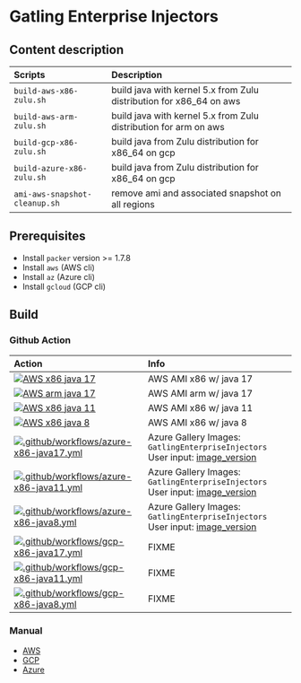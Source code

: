 # Gatling Enterprise Injectors

## Content description

| Scripts  | Description |
| :------------- | :------------- |
| `build-aws-x86-zulu.sh`  | build java with kernel 5.x from Zulu distribution for x86_64 on aws |
| `build-aws-arm-zulu.sh`  | build java with kernel 5.x from Zulu distribution for arm on aws|
| `build-gcp-x86-zulu.sh`  | build java from Zulu distribution for x86_64 on gcp |
| `build-azure-x86-zulu.sh`  | build java from Zulu distribution for x86_64 on gcp |
| `ami-aws-snapshot-cleanup.sh`  | remove ami and associated snapshot on all regions  |

## Prerequisites

* Install `packer` version >= 1.7.8
* Install `aws` (AWS cli)
* Install `az` (Azure cli)
* Install `gcloud` (GCP cli)

## Build

### Github Action

| Action | Info | 
| :------------- | :------------- |
| [![AWS x86 java 17](https://github.com/gatling/frontline-injector-playbook/actions/workflows/aws-x86-java17.yml/badge.svg)](https://github.com/gatling/frontline-injector-playbook/actions/workflows/aws-x86-java17.yml) | AWS AMI x86 w/ java 17 |
| [![AWS arm java 17](https://github.com/gatling/frontline-injector-playbook/actions/workflows/aws-arm-java17.yml/badge.svg)](https://github.com/gatling/frontline-injector-playbook/actions/workflows/aws-arm-java17.yml) | AWS AMI arm w/ java 17 |
| [![AWS x86 java 11](https://github.com/gatling/frontline-injector-playbook/actions/workflows/aws-x86-java11.yml/badge.svg)](https://github.com/gatling/frontline-injector-playbook/actions/workflows/aws-x86-java11.yml)| AWS AMI x86 w/ java 11 |
| [![AWS x86 java 8](https://github.com/gatling/frontline-injector-playbook/actions/workflows/aws-x86-java8.yml/badge.svg)](https://github.com/gatling/frontline-injector-playbook/actions/workflows/aws-x86-java8.yml) | AWS AMI x86 w/ java 8 |
| [![.github/workflows/azure-x86-java17.yml](https://github.com/gatling/frontline-injector-playbook/actions/workflows/azure-x86-java17.yml/badge.svg)](https://github.com/gatling/frontline-injector-playbook/actions/workflows/azure-x86-java17.yml) | Azure Gallery Images: `GatlingEnterpriseInjectors`<br />User input: [image_version](https://portal.azure.com/#@gatling.io/resource/subscriptions/4c3f1827-1a32-4d18-8e8e-c8abb129f0fe/resourceGroups/GatlingMarketPlace/providers/Microsoft.Compute/galleries/GatlingEnterpriseInjectors/images/classic-openjdk-17/overview) | 
| [![.github/workflows/azure-x86-java11.yml](https://github.com/gatling/frontline-injector-playbook/actions/workflows/azure-x86-java11.yml/badge.svg)](https://github.com/gatling/frontline-injector-playbook/actions/workflows/azure-x86-java11.yml) | Azure Gallery Images: `GatlingEnterpriseInjectors`<br />User input: [image_version](https://portal.azure.com/#@gatling.io/resource/subscriptions/4c3f1827-1a32-4d18-8e8e-c8abb129f0fe/resourceGroups/GatlingMarketPlace/providers/Microsoft.Compute/galleries/GatlingEnterpriseInjectors/images/classic-openjdk-11/overview) |
| [![.github/workflows/azure-x86-java8.yml](https://github.com/gatling/frontline-injector-playbook/actions/workflows/azure-x86-java8.yml/badge.svg)](https://github.com/gatling/frontline-injector-playbook/actions/workflows/azure-x86-java8.yml) | Azure Gallery Images: `GatlingEnterpriseInjectors`<br />User input: [image_version](https://portal.azure.com/#@gatling.io/resource/subscriptions/4c3f1827-1a32-4d18-8e8e-c8abb129f0fe/resourceGroups/GatlingMarketPlace/providers/Microsoft.Compute/galleries/GatlingEnterpriseInjectors/images/classic-openjdk-8/overview) |
| [![.github/workflows/gcp-x86-java17.yml](https://github.com/gatling/frontline-injector-playbook/actions/workflows/gcp-x86-java17.yml/badge.svg)](https://github.com/gatling/frontline-injector-playbook/actions/workflows/gcp-x86-java17.yml) | FIXME |
| [![.github/workflows/gcp-x86-java11.yml](https://github.com/gatling/frontline-injector-playbook/actions/workflows/gcp-x86-java11.yml/badge.svg)](https://github.com/gatling/frontline-injector-playbook/actions/workflows/gcp-x86-java11.yml) | FIXME |
| [![.github/workflows/gcp-x86-java8.yml](https://github.com/gatling/frontline-injector-playbook/actions/workflows/gcp-x86-java8.yml/badge.svg)](https://github.com/gatling/frontline-injector-playbook/actions/workflows/gcp-x86-java8.yml) | FIXME |

### Manual

* [AWS](docs/aws.md)
* [GCP](docs/gcp.md)
* [Azure](docs/azure.md)

